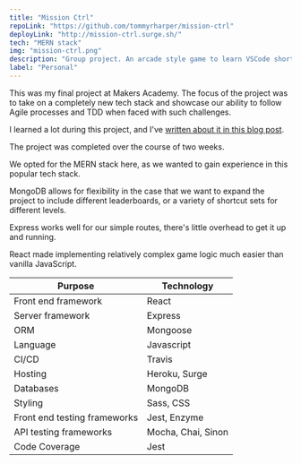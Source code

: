 ```yaml
---
title: "Mission Ctrl"
repoLink: "https://github.com/tommyrharper/mission-ctrl"
deployLink: "http://mission-ctrl.surge.sh/"
tech: "MERN stack"
img: "mission-ctrl.png"
description: "Group project. An arcade style game to learn VSCode shortcuts."
label: "Personal"
---
```


This was my final project at Makers Academy. The focus of the project was to take on a completely new tech stack and showcase our ability to follow Agile processes and TDD when faced with such challenges.

I learned a lot during this project, and I've [written about it in this blog post](https://blog.makersacademy.com/lessons-learned-from-my-makers-final-project-44165d45108d).

The project was completed over the course of two weeks.

We opted for the MERN stack here, as we wanted to gain experience in this popular tech stack.

MongoDB allows for flexibility in the case that we want to expand the project to include different leaderboards, or a variety of shortcut sets for different levels.

Express works well for our simple routes, there's little overhead to get it up and running.

React made implementing relatively complex game logic much easier than vanilla JavaScript.


| Purpose                      | Technology         |
| ---------------------------- | ------------------ |
| Front end framework          | React              |
| Server framework             | Express            |
| ORM                          | Mongoose           |
| Language                     | Javascript         |
| CI/CD                        | Travis             |
| Hosting                      | Heroku, Surge      |
| Databases                    | MongoDB            |
| Styling                      | Sass, CSS          |
| Front end testing frameworks | Jest, Enzyme       |
| API testing frameworks       | Mocha, Chai, Sinon |
| Code Coverage                | Jest               |

